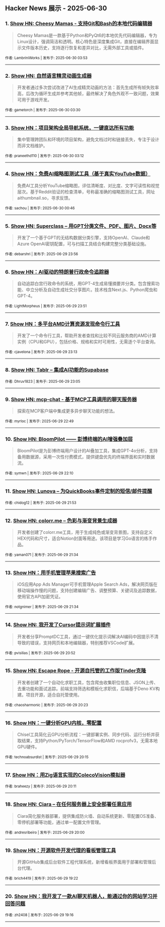 ## Hacker News 展示 - 2025-06-30


### 1. [Show HN: Cheesy Mamas - 支持Git和Bash的本地代码编辑器](https://news.ycombinator.com/item?id=44419188)
> Cheesy Mamas是一款基于Python和PyQt6的本地优先代码编辑器，专为Linux设计，强调简洁和透明。核心特色是深度集成Git，直接在编辑界面显示文件版本历史，支持逐行恢复和差异对比，无需外部工具或插件。

<sub>作者: LambriniWorks | 发布于: 2025-06-30 03:53</sub>

---

### 2. [Show HN: 自然语言精灵动画生成器](https://news.ycombinator.com/item?id=44419044)
> 开发者通过多次尝试改进了AI生成精灵动画的方法：首先生成所有帧失败率高，后改为循环生成并参考其他帧，最终解决了角色外观不一致问题，效果可用于游戏开发。

<sub>作者: gametorch | 发布于: 2025-06-30 03:30</sub>

---

### 3. [Show HN：项目架构全局导航系统，一键直达所有功能](https://news.ycombinator.com/item?id=44418927)
> 集中管理跨团队和环境的项目架构，避免文档过时和链接丢失，专注于设计而非文档维护。

<sub>作者: praneethd110 | 发布于: 2025-06-30 03:12</sub>

---

### 4. [Show HN：免费AI缩略图测试工具（基于真实YouTube数据）](https://news.ycombinator.com/item?id=44418042)
> 免费AI工具分析YouTube缩略图，评估清晰度、对比度、文字可读性和视觉层次。基于Reddit验证的检查清单，号称最准确的缩略图测试工具，网址aithumbnail.so，寻求反馈。

<sub>作者: sachou | 发布于: 2025-06-30 00:46</sub>

---

### 5. [Show HN: Superclass – 用GPT分类文件、PDF、图片、Docx等](https://news.ycombinator.com/item?id=44417747)
> 开发了一个基于GPT的无结构数据分类引擎，支持OpenAI、Claude和Azure OpenAI密钥配置，可与扫描工具结合构建完整分类基础设施。

<sub>作者: debarshri | 发布于: 2025-06-29 23:56</sub>

---

### 6. [Show HN：AI驱动的特朗普行政命令追踪器](https://news.ycombinator.com/item?id=44417719)
> 自动追踪白宫行政命令的系统，用GPT-4生成易懂摘要并分类。包含搜索功能、中立分析及自动生成社交分享图片。技术栈含Next.js、Python爬虫和GPT-4。

<sub>作者: LightMorpheus | 发布于: 2025-06-29 23:51</sub>

---

### 7. [Show HN：多平台AMD计算资源发现命令行工具](https://news.ycombinator.com/item?id=44417493)
> 开发了一个命令行工具，帮助开发者查找和比较不同云服务商的AMD计算实例（CPU和GPU），包括价格、规格和实时可用性，无需逐个平台查询。

<sub>作者: cjavelona | 发布于: 2025-06-29 23:13</sub>

---

### 8. [Show HN: Tablr – 集成AI功能的Supabase](https://news.ycombinator.com/item?id=44417437)

<sub>作者: Dhruv1823 | 发布于: 2025-06-29 23:05</sub>

---

### 9. [Show HN: mcp-chat - 基于MCP工具调用的聊天服务器](https://news.ycombinator.com/item?id=44417332)
> 探索在MCP客户端中集成更多异步聊天功能的想法。

<sub>作者: myrloc | 发布于: 2025-06-29 22:49</sub>

---

### 10. [Show HN: BloomPilot —— 彭博终端的AI增强叠加层](https://news.ycombinator.com/item?id=44416978)
> BloomPilot是为彭博终端用户设计的AI叠加工具，集成GPT-4o分析，支持备用数据源，采用一次性付费模式，提供键盘优先的终端界面和实时数据流。

<sub>作者: symwn | 发布于: 2025-06-29 22:10</sub>

---

### 11. [Show HN: Lunova – 为QuickBooks事件定制的短信/邮件提醒](https://news.ycombinator.com/item?id=44416801)

<sub>作者: chidog12 | 发布于: 2025-06-29 21:53</sub>

---

### 12. [Show HN: colorr.me – 色彩与渐变背景生成器](https://news.ycombinator.com/item?id=44416628)
> 开发者创建了colorr.me工具，用于生成纯色或渐变背景图，支持自定义HEX代码和尺寸，适合Notion封面等用途。该项目是学习Go语言的练手作品。

<sub>作者: yaman071 | 发布于: 2025-06-29 21:34</sub>

---

### 13. [Show HN：用手机管理苹果搜索广告](https://news.ycombinator.com/item?id=44416622)
> iOS应用App Ads Manager可手机管理Apple Search Ads，解决网页版在移动端操作慢的问题，支持创建编辑广告、调整预算、关键词及追踪数据，使用官方API加密凭证。

<sub>作者: notgnimer | 发布于: 2025-06-29 21:34</sub>

---

### 14. [Show HN: 我开发了Cursor提示词扩展插件](https://news.ycombinator.com/item?id=44416333)
> 开发者分享PromptDC工具，通过一键优化提示词解决AI编码中因提示不清导致的错误，支持网页和本地编辑器，特别推荐VSCode扩展。

<sub>作者: pvisilias | 发布于: 2025-06-29 20:52</sub>

---

### 15. [Show HN: Escape Rope - 开源自托管的工作版Tinder克隆](https://news.ycombinator.com/item?id=44416104)
> 开发者创建了一个自动化求职工具，包含爬虫收集职位信息、JSON上传、去重功能和面试追踪。前端支持筛选和模板化求职信，后端基于Deno KV构建。项目开源，适合自托管使用。

<sub>作者: chaosharmonic | 发布于: 2025-06-29 20:23</sub>

---

### 16. [Show HN：一键分析GPU内核，零配置](https://news.ycombinator.com/item?id=44416042)
> Chisel工具简化云GPU分析流程：一键部署实例、同步代码、运行分析并获取结果，支持Python/PyTorch/TensorFlow和AMD rocprofv3，无需本地GPU硬件。

<sub>作者: technoabsurdist | 发布于: 2025-06-29 20:15</sub>

---

### 17. [Show HN：用Zig语言实现的ColecoVision模拟器](https://news.ycombinator.com/item?id=44416011)

<sub>作者: braheezy | 发布于: 2025-06-29 20:11</sub>

---

### 18. [Show HN: Ciara – 在任何服务器上安全部署任意应用](https://news.ycombinator.com/item?id=44415922)
> Ciara简化服务器部署，提供集成防火墙、自动系统更新、零配置OS准备、零停机部署等功能，通过单一配置文件管理。

<sub>作者: andresribeiro | 发布于: 2025-06-29 20:00</sub>

---

### 19. [Show HN：开源软件开发代理的看板管理工具](https://news.ycombinator.com/item?id=44415590)
> 开源GitHub集成后台软件工程代理系统，新增看板界面用于部署和管理后台代理。

<sub>作者: brich4419 | 发布于: 2025-06-29 19:22</sub>

---

### 20. [Show HN：我开发了一款AI聊天机器人，能通过你的网站学习并回答问题](https://news.ycombinator.com/item?id=44415540)

<sub>作者: zh2408 | 发布于: 2025-06-29 19:16</sub>

---
